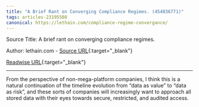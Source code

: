 ```yaml
---
title: "A Brief Rant on Converging Compliance Regimes. (454836771)"
tags: articles-23195508
canonical: https://lethain.com/compliance-regime-convergance/
---
```


Source Title: A brief rant on converging compliance regimes.

Author: lethain.com - [Source URL](https://lethain.com/compliance-regime-convergance/){:target="_blank"}

[Readwise URL](https://readwise.io/open/454836771){:target="_blank"}

---

From the perspective of non-mega-platform companies, I think this is a natural continuation of the timeline evolution from “data as value” to “data as risk”, and these sorts of companies will increasingly want to approach all stored data with their eyes towards secure, restricted, and audited access.
